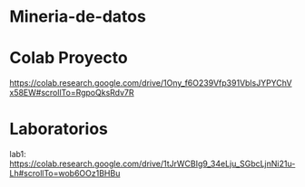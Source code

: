 # Mineria-de-datos

# Colab Proyecto

https://colab.research.google.com/drive/1Ony_f6O239Vfp391VblsJYPYChVx58EW#scrollTo=RgpoQksRdv7R

# Laboratorios
 lab1: https://colab.research.google.com/drive/1tJrWCBIg9_34eLju_SGbcLjnNi21u-Lh#scrollTo=wob6OOz1BHBu

